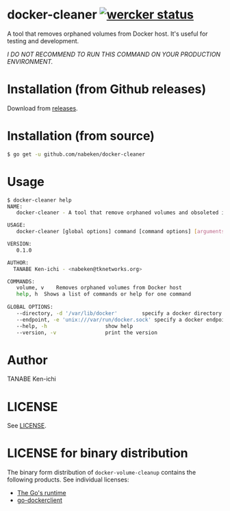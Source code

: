 # docker-cleaner [![wercker status](https://app.wercker.com/status/4efcb9ae1b9d0f7d7c2335c4342afec7/s/master "wercker status")](https://app.wercker.com/project/bykey/4efcb9ae1b9d0f7d7c2335c4342afec7)

A tool that removes orphaned volumes from Docker host. It's useful for testing and development.

*I DO NOT RECOMMEND TO RUN THIS COMMAND ON YOUR PRODUCTION ENVIRONMENT.*

# Installation (from Github releases)

Download from [releases](https://github.com/nabeken/docker-volume-cleanup/releases).

# Installation (from source)

```sh
$ go get -u github.com/nabeken/docker-cleaner
```

# Usage

```sh
$ docker-cleaner help
NAME:
   docker-cleaner - A tool that remove orphaned volumes and obsoleted images from Docker host.

USAGE:
   docker-cleaner [global options] command [command options] [arguments...]

VERSION:
   0.1.0

AUTHOR:
  TANABE Ken-ichi - <nabeken@tknetworks.org>

COMMANDS:
   volume, v	Removes orphaned volumes from Docker host
   help, h	Shows a list of commands or help for one command
   
GLOBAL OPTIONS:
   --directory, -d '/var/lib/docker'		specify a docker directory
   --endpoint, -e 'unix:///var/run/docker.sock'	specify a docker endpoint
   --help, -h					show help
   --version, -v				print the version
```

# Author

TANABE Ken-ichi

# LICENSE

See [LICENSE](LICENSE).

# LICENSE for binary distribution

The binary form distribution of `docker-volume-cleanup` contains the following products. See individual licenses:

- [The Go's runtime](http://golang.org/LICENSE)
- [go-dockerclient](https://github.com/fsouza/go-dockerclient/LICENSE)
